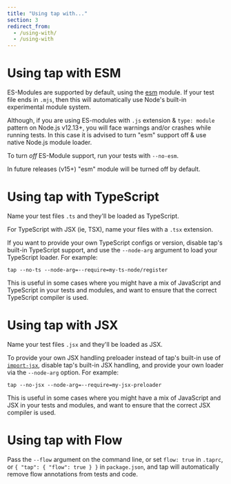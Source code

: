 ```yaml
---
title: "Using tap with..."
section: 3
redirect_from:
  - /using-with/
  - /using-with
---
```


# Using tap with ESM

ES-Modules are supported by default, using the [esm](http://npm.im/esm) module.
If your test file ends in `.mjs`, then this will automatically use Node's
built-in experimental module system.

Although, if you are using ES-modules with `.js` extension & `type: module` pattern
on Node.js v12.13+, you will face warnings and/or crashes while running tests. 
In this case it is advised to turn "esm" support off & use native Node.js 
module loader.

To turn _off_ ES-Module support, run your tests with `--no-esm`.

In future releases (v15+) "esm" module will be turned off by default.

# Using tap with TypeScript

Name your test files `.ts` and they'll be loaded as TypeScript.

For TypeScript with JSX (ie, TSX), name your files with a `.tsx` extension.

If you want to provide your own TypeScript configs or version, disable tap's
built-in TypeScript support, and use the `--node-arg` argument to load your
TypeScript loader.  For example:

```
tap --no-ts --node-arg=--require=my-ts-node/register
```

This is useful in some cases where you might have a mix of JavaScript and
TypeScript in your tests and modules, and want to ensure that the correct
TypeScript compiler is used.

# Using tap with JSX

Name your test files `.jsx` and they'll be loaded as JSX.

To provide your own JSX handling preloader instead of tap's built-in use of
[`import-jsx`](http://npm.im/import-jsx), disable tap's built-in JSX handling,
and provide your own loader via the `--node-arg` option.  For example:

```
tap --no-jsx --node-arg=--require=my-jsx-preloader
```

This is useful in some cases where you might have a mix of JavaScript and
JSX in your tests and modules, and want to ensure that the correct JSX
compiler is used.

# Using tap with Flow

Pass the `--flow` argument on the command line, or set `flow: true` in
`.taprc`, or `{ "tap": { "flow": true } }` in `package.json`, and tap will
automatically remove flow annotations from tests and code.
